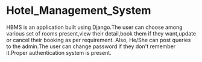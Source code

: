 # Hotel_Management_System
HBMS is an application built using Django.The user can choose among various set of rooms present,view their detail,book them if they want,update or cancel their booking as per requirement. Also, He/She can post queries to the admin.The user can change password if they don't remember it.Proper authentication system is present.
